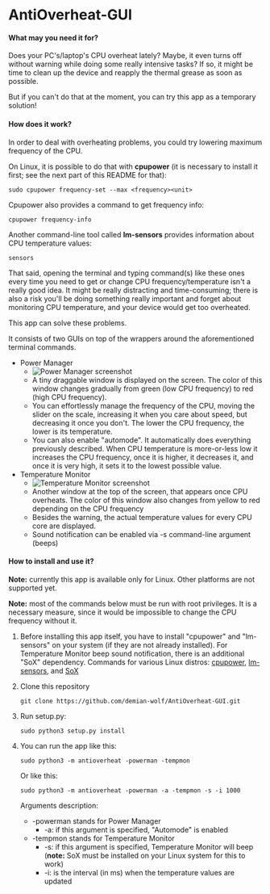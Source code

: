 # AntiOverheat-GUI

#### What may you need it for?
Does your PC's/laptop's CPU overheat lately? Maybe, it even turns off without warning while doing some really
intensive tasks? If so, it might be time to clean up the device and reapply the thermal grease as soon as possible.

But if you can't do that at the moment, you can try this app as a temporary
solution!

#### How does it work?
In order to deal with overheating problems, you could try lowering maximum frequency of the CPU.

On Linux, it is possible to do that with **cpupower** (it is necessary to install it first;
see the next part of this README for that):
```
sudo cpupower frequency-set --max <frequency><unit>
```
Cpupower also provides a command to get frequency info:
```
cpupower frequency-info
```
Another command-line tool called **lm-sensors** provides information about CPU temperature values:
```
sensors
```
That said, opening the terminal and typing command(s) like these ones every time you need to get or
change CPU frequency/temperature isn't a really good idea. It might be really distracting and
time-consuming; there is also a risk you'll be doing something really important
and forget about monitoring CPU temperature, and your device would get too overheated.

This app can solve these problems.

It consists of two GUIs on top of the wrappers around the aforementioned terminal
commands.

* Power Manager
    * ![Power Manager screenshot](https://i.imgur.com/RADlu4F.png "Power Manager")
    * A tiny draggable window is displayed on the screen. The color of
    this window changes gradually from green (low CPU frequency) to red (high CPU frequency).
    * You can effortlessly manage the frequency of the CPU, moving the slider on the scale, increasing
    it when you care about speed, but decreasing it once you don't. The lower the CPU frequency,
    the lower is its temperature.
    * You can also enable "automode". It automatically does everything previously described.
    When CPU temperature is more-or-less low it increases the CPU frequency, once it is higher, it
    decreases it, and once it is very high, it sets it to the lowest possible value.
* Temperature Monitor
    * ![Temperature Monitor screenshot](https://i.imgur.com/GK3qMek.png "Temperature Monitor")
    * Another window at the top of the screen, that appears once CPU overheats. The color of this window also
    changes from yellow to red depending on the CPU frequency
    * Besides the warning, the actual temperature values for every CPU core are displayed.
    * Sound notification can be enabled via -s command-line argument (beeps)

#### How to install and use it?
**Note:** currently this app is available only for Linux. Other platforms are not supported yet.

**Note:** most of the commands below must be run with root privileges. It is a necessary measure,
since it would be impossible to change the CPU frequency without it.

1) Before installing this app itself, you have to install "cpupower" and "lm-sensors" on your
system (if they are not already installed). For Temperature Monitor beep sound notification,
there is an additional "SoX" dependency.
Commands for various Linux distros: [cpupower](https://command-not-found.com/cpupower),
[lm-sensors](https://command-not-found.com/sensors), and
[SoX](https://command-not-found.com/play)

1) Clone this repository
    ```
    git clone https://github.com/demian-wolf/AntiOverheat-GUI.git
    ```
2) Run setup.py:
    ```
    sudo python3 setup.py install
    ```
3) You can run the app like this:
    ```
    sudo python3 -m antioverheat -powerman -tempmon
    ``` 
   Or like this:
    ```
    sudo python3 -m antioverheat -powerman -a -tempmon -s -i 1000
    ```
   Arguments description:
    * -powerman stands for Power Manager
        * -a: if this argument is specified, "Automode" is enabled
    * -tempmon stands for Temperature Monitor
        * -s: if this argument is specified, Temperature Monitor will beep
        (**note:** SoX must be installed on your Linux system for this to work)
        * -i: is the interval (in ms) when the temperature values are updated

